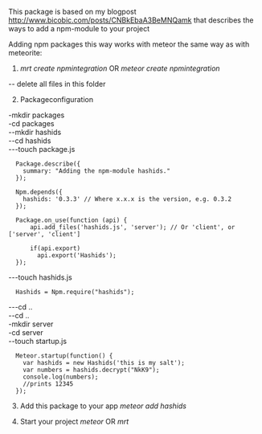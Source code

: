 This package is based on my blogpost http://www.bicobic.com/posts/CNBkEbaA3BeMNQamk
that describes the ways to add a npm-module to your project

Adding npm packages this way works with meteor the same way as with meteorite:

1. *mrt create npmintegration* OR *meteor create npmintegration*

  -- delete all files in this folder

2. Packageconfiguration 

  -mkdir packages  
  -cd packages  
  --mkdir hashids  
  --cd hashids  
  ---touch package.js  
      
      Package.describe({
        summary: "Adding the npm-module hashids."
      });
      
      Npm.depends({
        hashids: '0.3.3' // Where x.x.x is the version, e.g. 0.3.2
      });
      
      Package.on_use(function (api) {
          api.add_files('hashids.js', 'server'); // Or 'client', or ['server', 'client']
        
          if(api.export)
            api.export('Hashids');  
      });   

  ---touch hashids.js  
  
      Hashids = Npm.require("hashids");   
      
  ---cd ..  
  --cd ..  
  -mkdir server  
  -cd server  
  --touch startup.js 
   
      Meteor.startup(function() {
        var hashids = new Hashids('this is my salt');
        var numbers = hashids.decrypt("NkK9");
        console.log(numbers);
        //prints 12345
      });    
    

3. Add this package to your app
  *meteor add hashids*
  
4. Start your project
  *meteor* OR *mrt*
